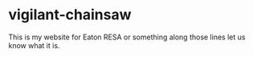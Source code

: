 # vigilant-chainsaw
This is my website for Eaton RESA or something along those lines let us know what it is.
